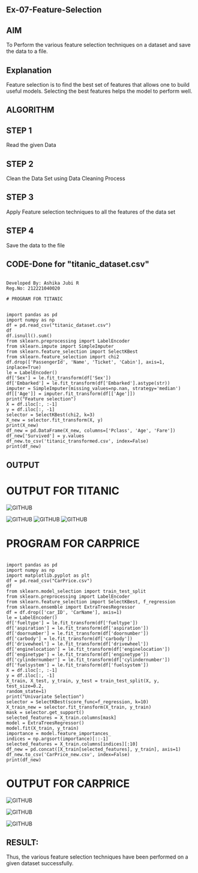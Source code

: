 ## Ex-07-Feature-Selection
## AIM
To Perform the various feature selection techniques on a dataset and save the data to a file.

## Explanation
Feature selection is to find the best set of features that allows one to build useful models. Selecting the best features helps the model to perform well.

## ALGORITHM
## STEP 1
Read the given Data

## STEP 2
Clean the Data Set using Data Cleaning Process

## STEP 3
Apply Feature selection techniques to all the features of the data set

## STEP 4
Save the data to the file

## CODE-Done for "titanic_dataset.csv"
```

Developed By: Ashika Jubi R
Reg.No: 212221040020

# PROGRAM FOR TITANIC


import pandas as pd
import numpy as np
df = pd.read_csv("titanic_dataset.csv")
df
df.isnull().sum()
from sklearn.preprocessing import LabelEncoder
from sklearn.impute import SimpleImputer
from sklearn.feature_selection import SelectKBest
from sklearn.feature_selection import chi2
df.drop(['PassengerId', 'Name', 'Ticket', 'Cabin'], axis=1, inplace=True)
le = LabelEncoder()
df['Sex'] = le.fit_transform(df['Sex'])
df['Embarked'] = le.fit_transform(df['Embarked'].astype(str))
imputer = SimpleImputer(missing_values=np.nan, strategy='median')
df[['Age']] = imputer.fit_transform(df[['Age']])
print("Feature selection")
X = df.iloc[:, :-1]
y = df.iloc[:, -1]
selector = SelectKBest(chi2, k=3)
X_new = selector.fit_transform(X, y)
print(X_new)
df_new = pd.DataFrame(X_new, columns=['Pclass', 'Age', 'Fare'])
df_new['Survived'] = y.values
df_new.to_csv('titanic_transformed.csv', index=False)
print(df_new)
```
## OUTPUT

# OUTPUT FOR TITANIC

![GITHUB](d7.1.PNG)

![GITHUB](d7.2.PNG)
![GITHUB](d7.3.PNG)
![GITHUB](d7.4.PNG)


# PROGRAM FOR CARPRICE

```

import pandas as pd
import numpy as np
import matplotlib.pyplot as plt
df = pd.read_csv("CarPrice.csv")
df
from sklearn.model_selection import train_test_split
from sklearn.preprocessing import LabelEncoder
from sklearn.feature_selection import SelectKBest, f_regression
from sklearn.ensemble import ExtraTreesRegressor
df = df.drop(['car_ID', 'CarName'], axis=1)
le = LabelEncoder()
df['fueltype'] = le.fit_transform(df['fueltype'])
df['aspiration'] = le.fit_transform(df['aspiration'])
df['doornumber'] = le.fit_transform(df['doornumber'])
df['carbody'] = le.fit_transform(df['carbody'])
df['drivewheel'] = le.fit_transform(df['drivewheel'])
df['enginelocation'] = le.fit_transform(df['enginelocation'])
df['enginetype'] = le.fit_transform(df['enginetype'])
df['cylindernumber'] = le.fit_transform(df['cylindernumber'])
df['fuelsystem'] = le.fit_transform(df['fuelsystem'])
X = df.iloc[:, :-1]
y = df.iloc[:, -1]
X_train, X_test, y_train, y_test = train_test_split(X, y, test_size=0.2,
random_state=1)
print("Univariate Selection")
selector = SelectKBest(score_func=f_regression, k=10)
X_train_new = selector.fit_transform(X_train, y_train)
mask = selector.get_support()
selected_features = X_train.columns[mask]
model = ExtraTreesRegressor()
model.fit(X_train, y_train)
importance = model.feature_importances_
indices = np.argsort(importance)[::-1]
selected_features = X_train.columns[indices][:10]
df_new = pd.concat([X_train[selected_features], y_train], axis=1)
df_new.to_csv('CarPrice_new.csv', index=False)
print(df_new)

```
# OUTPUT FOR CARPRICE

![GITHUB](d7.5.PNG)

![GITHUB](d7.6.PNG)

![GITHUB](d7.8.PNG)

## RESULT:
Thus, the various feature selection techniques have been performed on a given dataset successfully.